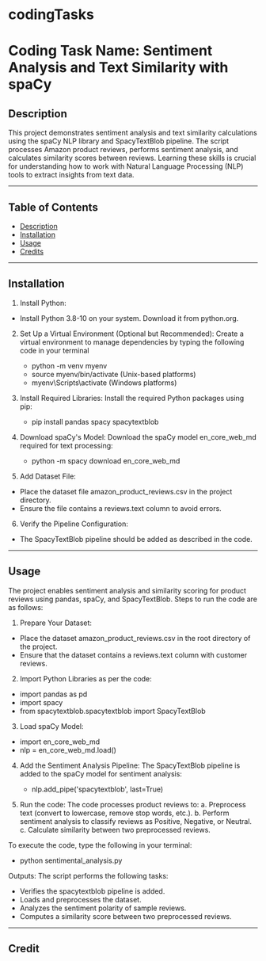 # codingTasks
# Coding Task Name: Sentiment Analysis and Text Similarity with spaCy

## Description
This project demonstrates sentiment analysis and text similarity calculations using the spaCy NLP library and SpacyTextBlob pipeline. The script processes Amazon product reviews, performs sentiment analysis, and calculates similarity scores between reviews. Learning these skills is crucial for understanding how to work with Natural Language Processing (NLP) tools to extract insights from text data.

---

## Table of Contents
- [Description](#description)
- [Installation](#installation)
- [Usage](#usage)
- [Credits](#credits)

---

## Installation
1. Install Python:
- Install Python 3.8-10 on your system. Download it from python.org.

2. Set Up a Virtual Environment (Optional but Recommended):
   Create a virtual environment to manage dependencies by typing the following code in your terminal
   - python -m venv myenv
   - source myenv/bin/activate (Unix-based platforms)
   - myenv\Scripts\activate (Windows platforms)

3. Install Required Libraries:
   Install the required Python packages using pip:
   - pip install pandas spacy spacytextblob

4. Download spaCy's Model:
   Download the spaCy model en_core_web_md required for text processing:
   - python -m spacy download en_core_web_md

5. Add Dataset File:
- Place the dataset file amazon_product_reviews.csv in the project directory.
- Ensure the file contains a reviews.text column to avoid errors.

6. Verify the Pipeline Configuration:
- The SpacyTextBlob pipeline should be added as described in the code. 

---

## Usage
The project enables sentiment analysis and similarity scoring for product reviews using pandas, spaCy, and SpacyTextBlob. Steps to run the code are as follows:

1. Prepare Your Dataset:
- Place the dataset amazon_product_reviews.csv in the root directory of the project.
- Ensure that the dataset contains a reviews.text column with customer reviews.

2. Import Python Libraries as per the code:
- import pandas as pd
- import spacy
- from spacytextblob.spacytextblob import SpacyTextBlob

3. Load spaCy Model:
- import en_core_web_md
- nlp = en_core_web_md.load()

4. Add the Sentiment Analysis Pipeline:
   The SpacyTextBlob pipeline is added to the spaCy model for sentiment analysis:
   - nlp.add_pipe('spacytextblob', last=True)

5. Run the code:
The code processes product reviews to:
a. Preprocess text (convert to lowercase, remove stop words, etc.).
b. Perform sentiment analysis to classify reviews as Positive, Negative, or Neutral.
c. Calculate similarity between two preprocessed reviews.

To execute the code, type the following in your terminal:
- python sentimental_analysis.py

Outputs:
The script performs the following tasks:
- Verifies the spacytextblob pipeline is added.
- Loads and preprocesses the dataset.
- Analyzes the sentiment polarity of sample reviews.
- Computes a similarity score between two preprocessed reviews.

---

## Credit
